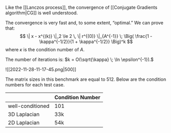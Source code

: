 Like the [[Lanczos process]], the convergence of [[Conjugate Gradients algorithm|CG]] is well understood.

The convergence is very fast and, to some extent, “optimal.” We can prove that:
$$
\| x - x^{(k)} \|_2 \le 
2 \, \| r^{(0)} \|_{A^{-1}} \; \Big( \frac{1 - \kappa^{-1/2}}{1 + \kappa^{-1/2}} \Big)^k
$$
where $\kappa$ is the condition number of $A$.

The number of iterations is: $k = O(\sqrt{\kappa} \; \ln \epsilon^{-1}).$

![[2022-11-28-11-17-45.png|500]]

The matrix sizes in this benchmark are equal to 512. Below are the condition numbers for each test case.

| | Condition Number
--- | ---
well-conditioned | 101
3D Laplacian | 33k
2D Laplacian | 54k